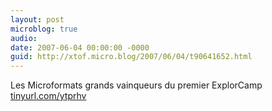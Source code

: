 ```yaml
---
layout: post
microblog: true
audio: 
date: 2007-06-04 00:00:00 -0000
guid: http://xtof.micro.blog/2007/06/04/t90641652.html
---
```

Les Microformats grands vainqueurs du premier ExplorCamp [tinyurl.com/ytprhv](http://tinyurl.com/ytprhv)
